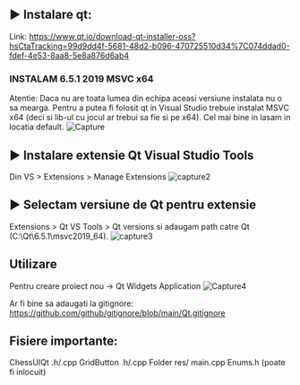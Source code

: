 ## ► Instalare qt: 
Link: https://www.qt.io/download-qt-installer-oss?hsCtaTracking=99d9dd4f-5681-48d2-b096-470725510d34%7C074ddad0-fdef-4e53-8aa8-5e8a876d6ab4   
### INSTALAM 6.5.1 2019 MSVC x64
Atentie: Daca nu are toata lumea din echipa aceasi versiune instalata nu o sa mearga. Pentru a putea fi folosit qt in Visual Studio trebuie instalat MSVC x64 (deci si lib-ul cu jocul ar trebui sa fie si pe x64).
Cel mai bine in lasam in locatia default.
![Capture](https://github.com/AndreiRobertP/qtChessUi/assets/115709086/1e727946-8363-4af1-bcd9-c7d4b889d180)

## ► Instalare extensie Qt Visual Studio Tools
Din VS > Extensions > Manage Extensions
![capture2](https://github.com/AndreiRobertP/qtChessUi/assets/115709086/244dc76f-abb6-4a7f-b86e-b96b6df52a0a)

## ► Selectam versiune de Qt pentru extensie
Extensions > Qt VS Tools > Qt versions si adaugam path catre Qt (C:\Qt\6.5.1\msvc2019_64).
![capture3](https://github.com/AndreiRobertP/qtChessUi/assets/115709086/bb2d9f9f-7223-44df-a184-8be0ce7b270f)

## Utilizare
Pentru creare proiect nou → Qt Widgets Application 
![Capture4](https://github.com/AndreiRobertP/qtChessUi/assets/115709086/f2b8dee9-ec8a-4f23-aacf-5e283264dce5)

Ar fi bine sa adaugati la gitignore: https://github.com/github/gitignore/blob/main/Qt.gitignore

## Fisiere importante:
ChessUIQt .h/.cpp
GridButton .h/.cpp
Folder res/
main.cpp
Enums.h (poate fi inlocuit)
